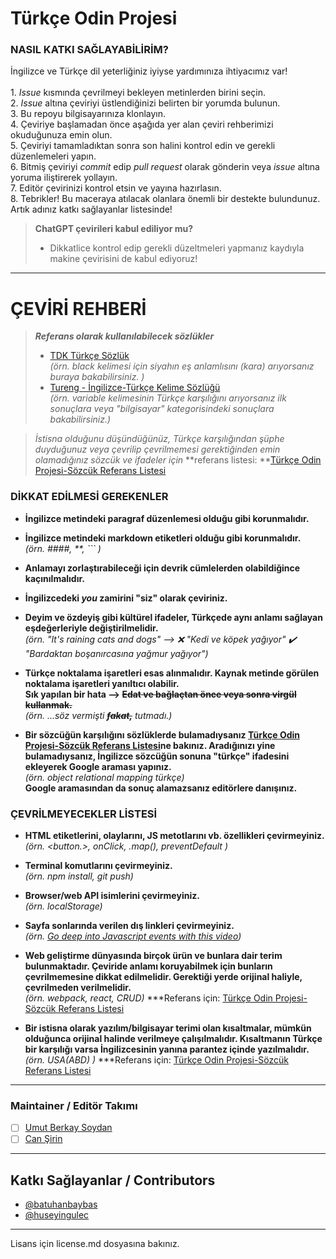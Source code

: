 # Türkçe Odin Projesi

### NASIL KATKI SAĞLAYABİLİRİM? 
İngilizce ve Türkçe dil yeterliğiniz iyiyse yardımınıza ihtiyacımız var! <br/> <br/>
	1. _Issue_ kısmında çevrilmeyi bekleyen metinlerden birini seçin. <br/>
	2. _Issue_ altına çeviriyi üstlendiğinizi belirten bir yorumda bulunun. <br/>
	3. Bu repoyu bilgisayarınıza klonlayın. <br/>
	4. Çeviriye başlamadan önce aşağıda yer alan çeviri rehberimizi okuduğunuza emin olun.<br/> 
	5. Çeviriyi tamamladıktan sonra son halini kontrol edin ve gerekli düzenlemeleri yapın. <br/>
	6. Bitmiş çeviriyi _commit_ edip _pull request_ olarak gönderin veya _issue_ altına yoruma iliştirerek yollayın. <br/>
	7. Editör çevirinizi kontrol etsin ve yayına hazırlasın. <br/>
	8. Tebrikler! Bu maceraya atılacak olanlara önemli bir destekte bulundunuz. Artık adınız katkı sağlayanlar listesinde! <br/>
	


> **ChatGPT çevirileri kabul ediliyor mu?**
> 	 - Dikkatlice kontrol edip gerekli düzeltmeleri yapmanız kaydıyla makine çevirisini de kabul ediyoruz!


---

# ÇEVİRİ REHBERİ


>**_Referans olarak kullanılabilecek sözlükler_**
>+ [TDK Türkçe Sözlük](https://sozluk.gov.tr) <br> _(örn. black kelimesi için siyahın eş anlamlısını (kara) arıyorsanız buraya bakabilirsiniz. )_
>+ [Tureng - İngilizce-Türkçe Kelime Sözlüğü](https://tureng.com) <br> _(örn. variable kelimesinin Türkçe karşılığını arıyorsanız ilk sonuçlara veya "bilgisayar" kategorisindeki sonuçlara bakabilirsiniz.)_


>_İstisna olduğunu düşündüğünüz, Türkçe karşılığından şüphe duyduğunuz veya çevrilip çevrilmemesi gerektiğinden emin olamadığınız sözcük ve ifadeler için_ **referans listesi: **[Türkçe Odin Projesi-Sözcük Referans Listesi](https://docs.google.com/spreadsheets/d/1zJPo19TCgb4aYEMrX-wP_n3_OWEY9CzSTVj633fOBZs/edit?usp=sharing)


### DİKKAT EDİLMESİ GEREKENLER

+ **İngilizce metindeki paragraf düzenlemesi olduğu gibi korunmalıdır.**

+ **İngilizce metindeki markdown etiketleri olduğu gibi korunmalıdır.** <br> _(örn. ####, **, ``` )_

+ **Anlamayı zorlaştırabileceği için devrik cümlelerden olabildiğince kaçınılmalıdır.**

- **İngilizcedeki _you_ zamirini "siz" olarak çeviriniz.**

+ **Deyim ve özdeyiş gibi kültürel ifadeler, Türkçede aynı anlamı sağlayan eşdeğerleriyle değiştirilmelidir.** <br> _(örn. "It's raining cats and dogs" --> :x: "Kedi ve köpek yağıyor" :heavy_check_mark: "Bardaktan boşanırcasına yağmur yağıyor")_

+ **Türkçe noktalama işaretleri esas alınmalıdır. Kaynak metinde görülen noktalama işaretleri yanıltıcı olabilir.** <br>**Sık yapılan bir hata --> ~~Edat ve bağlaçtan önce veya sonra virgül kullanmak.~~** <br> _(örn. ...söz vermişti ~~**fakat,**~~ tutmadı.)_

+ **Bir sözcüğün karşılığını sözlüklerde bulamadıysanız [Türkçe Odin Projesi-Sözcük Referans Listesi](https://docs.google.com/spreadsheets/d/1zJPo19TCgb4aYEMrX-wP_n3_OWEY9CzSTVj633fOBZs/edit?usp=sharing)ne bakınız. Aradığınızı yine bulamadıysanız, İngilizce sözcüğün sonuna "türkçe" ifadesini ekleyerek Google araması yapınız.** <br>_(örn. object relational mapping türkçe)_ <br>**Google aramasından da sonuç alamazsanız editörlere danışınız.** 


### ÇEVRİLMEYECEKLER LİSTESİ

+ **HTML etiketlerini, olaylarını, JS metotlarını vb. özellikleri çevirmeyiniz.** <br> _(örn. <button.>, onClick, .map(), preventDefault )_ 

+ **Terminal komutlarını çevirmeyiniz.** <br> _(örn. npm install, git push)_

+ **Browser/web API isimlerini çevirmeyiniz.** <br> _(örn. localStorage)_      

+ **Sayfa sonlarında verilen dış linkleri çevirmeyiniz.** <br> _(örn. [Go deep into Javascript events with this video](https://www.youtube.com/watch?v=8aGhZQkoFbQ))_

+ **Web geliştirme dünyasında birçok ürün ve bunlara dair terim bulunmaktadır. Çeviride anlamı koruyabilmek için bunların çevrilmemesine dikkat edilmelidir. Gerektiği yerde orijinal haliyle, çevrilmeden verilmelidir.**<br>_(örn. webpack, react, CRUD)_    ***Referans için: [Türkçe Odin Projesi-Sözcük Referans Listesi](https://docs.google.com/spreadsheets/d/1zJPo19TCgb4aYEMrX-wP_n3_OWEY9CzSTVj633fOBZs/edit?usp=sharing)

+ **Bir istisna olarak yazılım/bilgisayar terimi olan kısaltmalar, mümkün olduğunca orijinal halinde verilmeye çalışılmalıdır. Kısaltmanın Türkçe bir karşılığı varsa İngilizcesinin yanına parantez içinde yazılmalıdır.** <br> _(örn. USA(ABD) )_      ***Referans için: [Türkçe Odin Projesi-Sözcük Referans Listesi](https://docs.google.com/spreadsheets/d/1zJPo19TCgb4aYEMrX-wP_n3_OWEY9CzSTVj633fOBZs/edit?usp=sharing)

---

### Maintainer / Editör Takımı

- [ ] [Umut Berkay Soydan](https://github.com/ubsoydan) <br/>
- [ ] [Can Şirin](https://github.com/cansirin)

---

## Katkı Sağlayanlar / Contributors
- [@batuhanbaybas](https://www.github.com/batuhanbaybas)
- [@huseyingulec](https://www.github.com/huseyingulec)

---
Lisans için license.md dosyasına bakınız.
